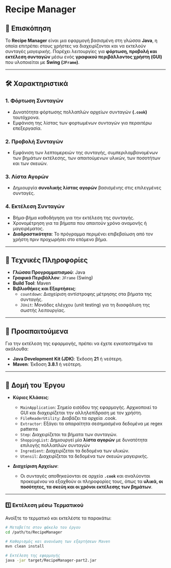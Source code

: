 # Recipe Manager

## 🔎 Επισκόπηση
Το **Recipe Manager** είναι μια εφαρμογή βασισμένη στη γλώσσα **Java**, η οποία επιτρέπει στους χρήστες να διαχειρίζονται και να εκτελούν συνταγές μαγειρικής. Παρέχει λειτουργίες για **φόρτωση, προβολή και εκτέλεση συνταγών** μέσω ενός **γραφικού περιβάλλοντος χρήστη (GUI)** που υλοποιείται με **Swing (`JFrame`)**.

---

## 🛠️ Χαρακτηριστικά
### **1. Φόρτωση Συνταγών**
- Δυνατότητα φόρτωσης πολλαπλών αρχείων συνταγών **(`.cook`)** ταυτόχρονα.
- Εμφάνιση της λίστας των φορτωμένων συνταγών για περαιτέρω επεξεργασία.

### **2. Προβολή Συνταγών**
- Εμφάνιση των λεπτομερειών της συνταγής, συμπεριλαμβανομένων των βημάτων εκτέλεσης, των απαιτούμενων υλικών, των ποσοτήτων και των σκευών.

### **3. Λίστα Αγορών**
- Δημιουργία **συνολικής λίστας αγορών** βασισμένης στις επιλεγμένες συνταγές.

### **4. Εκτέλεση Συνταγών**
- Βήμα-βήμα καθοδήγηση για την εκτέλεση της συνταγής.
- Χρονομέτρηση για τα βήματα που απαιτούν χρόνο αναμονής ή μαγειρέματος.
- **Διαδραστικότητα**: Το πρόγραμμα περιμένει επιβεβαίωση από τον χρήστη πριν προχωρήσει στο επόμενο βήμα.

---

## 📌 Τεχνικές Πληροφορίες
- **Γλώσσα Προγραμματισμού**: Java
- **Γραφικό Περιβάλλον**: `JFrame` (Swing)
- **Build Tool**: Maven
- **Βιβλιοθήκες και Εξαρτήσεις**:
    - `countdown`: Διαχείριση αντίστροφης μέτρησης στα βήματα της συνταγής.
    - `JUnit`: Μονάδες ελέγχου (unit testing) για τη διασφάλιση της σωστής λειτουργίας.

---

## 🔧 Προαπαιτούμενα
Για την εκτέλεση της εφαρμογής, πρέπει να έχετε εγκατεστημένα τα ακόλουθα:

- **Java Development Kit (JDK)**: Έκδοση **21** ή νεότερη.
- **Maven**: Έκδοση **3.8.1** ή νεότερη.

---

## 📁 Δομή του Έργου
- **Κύριες Κλάσεις**:
    - `MainApplication`: Σημείο εισόδου της εφαρμογής. Αρχικοποιεί το GUI και διαχειρίζεται την αλληλεπίδραση με τον χρήστη.
    - `FileReaderUtility`: Διαβάζει τα αρχεία .cook.
    - `Extractor`: Εξάγει τα απαραίτητα σεσημασμένα δεδομένα με regex patterns
    - `Step`: Διαχειρίζεται τα βήματα των συνταγών.
    - `ShoppingList`: Δημιουργεί μία **λίστα αγορών** με δυνατότητα επιλογής πολλαπλών συνταγών
    - `Ingredient`: Διαχειρίζεται τα δεδομένα των υλικών.
    - `Utensil`: Διαχειρίζεται τα δεδομένα των σκευών μαγειρικής.

- **Διαχείριση Αρχείων**:
    - Οι συνταγές αποθηκεύονται σε αρχεία **`.cook`** και αναλύονται προκειμένου να εξαχθούν οι πληροφορίες τους, όπως τα **υλικά, οι ποσότητες, τα σκεύη και οι χρόνοι εκτέλεσης των βημάτων**.

---


### **1️⃣ Εκτέλεση μέσω Τερματικού**
Ανοίξτε το τερματικό και εκτελέστε τα παρακάτω:

```sh
# Μεταβείτε στον φάκελο του έργου
cd /path/to/RecipeManager

# Καθαρισμός και ανανέωση των εξαρτήσεων Maven
mvn clean install

# Εκτέλεση της εφαρμογής
java -jar target/RecipeManager-part2.jar

